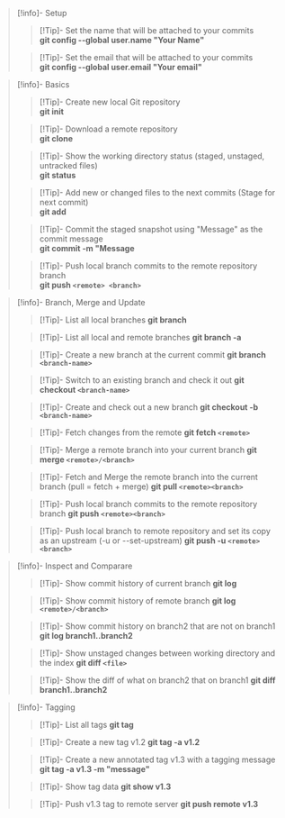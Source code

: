 > [!info]- Setup
>
> > [!Tip]- Set the name that will be attached to your commits  
> > **git config --global user.name "Your Name"**
>
> > [!Tip]- Set the email that will be attached to your commits  
> > **git config --global user.email "Your email"**

> [!info]- Basics
>
> > [!Tip]- Create new local Git repository  
> > **git init**
>
> > [!Tip]- Download a remote repository  
> > **git clone**
>
> > [!Tip]- Show the working directory status (staged, unstaged, untracked files)  
> > **git status**
>
> > [!Tip]- Add new or changed files to the next commits (Stage for next commit)  
> > **git add**
>
> > [!Tip]- Commit the staged snapshot using "Message" as the commit message  
> > **git commit -m "Message**
>
> > [!Tip]- Push local branch commits to the remote repository branch  
> > **git push `<remote> <branch>`**

> [!info]- Branch, Merge and Update
>
> > [!Tip]- List all local branches
> > **git branch**
>
> > [!Tip]- List all local and remote branches
> > **git branch -a**
>
> > [!Tip]- Create a new branch at the current commit
> > **git branch `<branch-name>`**
>
> > [!Tip]- Switch to an existing branch and check it out
> > **git checkout `<branch-name>`**
>
> > [!Tip]- Create and check out a new branch
> > **git checkout -b `<branch-name>`**
>
> > [!Tip]- Fetch changes from the remote
> > **git fetch `<remote>`**
>
> > [!Tip]- Merge a remote branch into your current branch
> > **git merge `<remote>/<branch>`**
>
> > [!Tip]- Fetch and Merge the remote branch into the current branch (pull = fetch + merge)
> > **git pull `<remote><branch>`**
>
> > [!Tip]- Push local branch commits to the remote repository branch
> > **git push `<remote><branch>`**
>
> > [!Tip]- Push local branch to remote repository and set its copy as an upstream (-u or --set-upstream)
> > **git push -u `<remote><branch>`**

> [!info]- Inspect and Comparare
>
> > [!Tip]- Show commit history of current branch
> > **git log**
>
> > [!Tip]- Show commit history of remote branch
> > **git log `<remote>/<branch>`**
>
> > [!Tip]- Show commit history on branch2 that are not on branch1
> > **git log branch1..branch2**
>
> > [!Tip]- Show unstaged changes between working directory and the index
> > **git diff `<file>`**
>
> > [!Tip]- Show the diff of what on branch2 that on branch1
> > **git diff branch1..branch2**

> [!info]- Tagging
>
> > [!Tip]- List all tags
> > **git tag**
>
> > [!Tip]- Create a new tag v1.2
> > **git tag -a v1.2**
>
> > [!Tip]- Create a new annotated tag v1.3 with a tagging message
> > **git tag -a v1.3 -m "message"**
>
> > [!Tip]- Show tag data
> > **git show v1.3**
>
> > [!Tip]- Push v1.3 tag to remote server
> > **git push remote v1.3**
